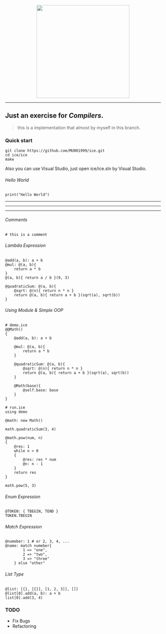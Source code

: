 <div align=center>
<img width="300" height="300" src="https://images-1252918210.cos.ap-beijing.myqcloud.com/ICE_LOGO_1.png"/>
</div>
<hr>

## Just an exercise for *Compilers*.
> this is a implementation that almost by myself in this branch.

### Quick start
```shell
git clone https://github.com/MU001999/ice.git
cd ice/ice
make
```
Also you can use Visual Studio, just open ice/ice.sln by Visual Studio.

###### Hello World
```ice
print("Hello World")
```

<hr><hr><hr>

###### Comments
```ice
# this is a comment
```

###### Lambda Expression
```ice
@add(a, b): a + b
@mul: @(a, b){
    return a * b
}
@(a, b){ return a / b }(9, 3)

@quadraticSum: @(a, b){
    @sqrt: @(n){ return n * n }
    return @(a, b){ return a + b }(sqrt(a), sqrt(b))
}
```

###### Using Module & Simple OOP
```ice
# demo.ice
@@Math()
{
    @add(a, b): a + b

    @mul: @(a, b){
        return a * b
    }

    @quadraticSum: @(a, b){
        @sqrt: @(n){ return n * n }
        return @(a, b){ return a + b }(sqrt(a), sqrt(b))
    }

    @Math(base){
        @self.base: base
    }
}
```

```ice
# run.ice
using demo

@math: new Math()

math.quadraticSum(3, 4)

@math.pow(num, n)
{
    @res: 1
    while n > 0
    {
        @res: res * num
        @n: n - 1
    }
    return res
}

math.pow(5, 3)
```

###### Enum Expression
```ice
@TOKEN: { TBEGIN, TEND }
TOKEN.TBEGIN
```

###### Match Expression
```ice
@numeber: 1 # or 2, 3, 4, ...
@name: match numeber{
        1 => "one",
        2 => "two",
        3 => "three"
    } else "other"
```

###### List Type
```ice
@list: [{}, [{}], [1, 2, 3]], []]
@list[0].add(a, b): a + b
list[0].add(3, 4)
```

### TODO
* Fix Bugs 
* Refactoring